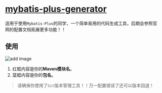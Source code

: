 #  [mybatis-plus-generator](https://github.com/leezeehowe/mybatis-plus-generator) 

适用于使用`Mybatis-Plus`的同学，一个简单易用的代码生成工具，后期会参照官网的配置文档拓展更多功能！！

## 使用

![add image](https://lee-img-bed.oss-cn-shenzhen.aliyuncs.com/example.png)

1. 红框内容是你的**Maven模块名**。
2. 篮框内容是你的**包名**。

> 请确保你使用了`Git`版本管理工具！！万一配置错误了还可以版本回退！
